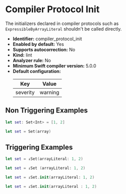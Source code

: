 # Compiler Protocol Init

The initializers declared in compiler protocols such as `ExpressibleByArrayLiteral` shouldn't be called directly.

* **Identifier:** compiler_protocol_init
* **Enabled by default:** Yes
* **Supports autocorrection:** No
* **Kind:** lint
* **Analyzer rule:** No
* **Minimum Swift compiler version:** 5.0.0
* **Default configuration:**
  <table>
  <thead>
  <tr><th>Key</th><th>Value</th></tr>
  </thead>
  <tbody>
  <tr>
  <td>
  severity
  </td>
  <td>
  warning
  </td>
  </tr>
  </tbody>
  </table>

## Non Triggering Examples

```swift
let set: Set<Int> = [1, 2]
```

```swift
let set = Set(array)
```

## Triggering Examples

```swift
let set = ↓Set(arrayLiteral: 1, 2)
```

```swift
let set = ↓Set (arrayLiteral: 1, 2)
```

```swift
let set = ↓Set.init(arrayLiteral: 1, 2)
```

```swift
let set = ↓Set.init(arrayLiteral : 1, 2)
```